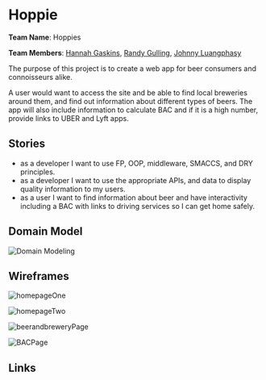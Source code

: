 # Hoppie
<b>Team Name</b>: Hoppies

<b>Team Members</b>: [Hannah Gaskins]("https://github.com/hnag409"), [Randy Gulling]("https://github.com/rgylling"), [Johnny Luangphasy]("https://github.com/jluangphasy")

The purpose of this project is to create a web app for beer consumers and connoisseurs alike.

A user would want to access the site and be able to find local breweries around them, and find out information
about different types of beers. The app will also include information to calculate BAC and if it is a high number, provide links to UBER and Lyft apps.

## Stories

- as a developer I want to use FP, OOP, middleware, SMACCS, and DRY principles.
- as a developer I want to use the appropriate APIs, and data to display quality information to my users.
-  as a user I want to find information about beer and have interactivity including a BAC with links to driving services so I can get home safely.


## Domain Model
![Domain Modeling](wireframes/domainModel.jpg "domainModel")

## Wireframes

![homepageOne](/wireframes/homepageOne.jpg "homepageOne")

![homepageTwo](/wireframes/homepageTwo.jpg "homepageTwo")

![beerandbreweryPage](/wireframes/beerandbreweryPage.jpg "beerandbreweryPage")

![BACPage](/wireframes/BACPage.jpg "BACPage")

## Links
